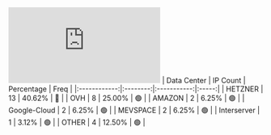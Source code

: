 ![Diagramm](https://github.com/obajay/StateSync-snapshots/blob/main/Projects/Carbon/1/README.md)
| Data Center | IP Count | Percentage | Freq |
|:------------:|:--------:|:-----------:|:-----:|
| HETZNER | 13 | 40.62% | 🔴 |
| OVH | 8 | 25.00% | 🟢 |
| AMAZON | 2 | 6.25% | 🟢 |
| Google-Cloud | 2 | 6.25% | 🟢 |
| MEVSPACE | 2 | 6.25% | 🟢 |
| Interserver | 1 | 3.12% | 🟢 |
| OTHER | 4 | 12.50% | 🟢 |